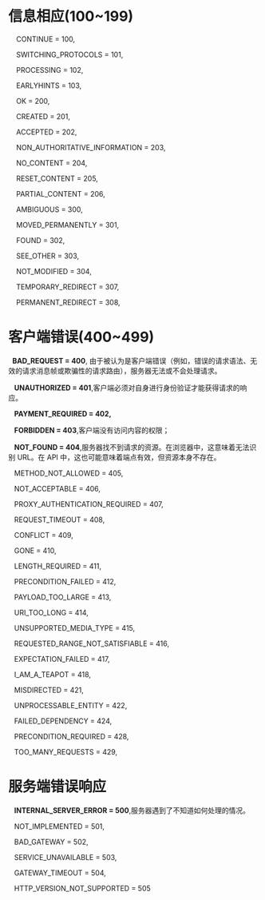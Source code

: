 # 信息相应(100~199)

    CONTINUE = 100,

    SWITCHING_PROTOCOLS = 101,

    PROCESSING = 102,

    EARLYHINTS = 103,

    OK = 200,

    CREATED = 201,

    ACCEPTED = 202,

    NON_AUTHORITATIVE_INFORMATION = 203,

    NO_CONTENT = 204,

    RESET_CONTENT = 205,

    PARTIAL_CONTENT = 206,

    AMBIGUOUS = 300,

    MOVED_PERMANENTLY = 301,

    FOUND = 302,

    SEE_OTHER = 303,

    NOT_MODIFIED = 304,

    TEMPORARY_REDIRECT = 307,

    PERMANENT_REDIRECT = 308,
# 客户端错误(400~499)
   **BAD_REQUEST = 400**, 由于被认为是客户端错误（例如，错误的请求语法、无效的请求消息帧或欺骗性的请求路由），服务器无法或不会处理请求。

   **UNAUTHORIZED = 401**,客户端必须对自身进行身份验证才能获得请求的响应。

   **PAYMENT_REQUIRED = 402,**

   **FORBIDDEN = 403**,客户端没有访问内容的权限；

   **NOT_FOUND = 404**,服务器找不到请求的资源。在浏览器中，这意味着无法识别 URL。在 API 中，这也可能意味着端点有效，但资源本身不存在。

   METHOD_NOT_ALLOWED = 405,

   NOT_ACCEPTABLE = 406,

   PROXY_AUTHENTICATION_REQUIRED = 407,

   REQUEST_TIMEOUT = 408,

   CONFLICT = 409,

   GONE = 410,

   LENGTH_REQUIRED = 411,

   PRECONDITION_FAILED = 412,

   PAYLOAD_TOO_LARGE = 413,

   URI_TOO_LONG = 414,

   UNSUPPORTED_MEDIA_TYPE = 415,

   REQUESTED_RANGE_NOT_SATISFIABLE = 416,

   EXPECTATION_FAILED = 417,

   I_AM_A_TEAPOT = 418,

   MISDIRECTED = 421,

   UNPROCESSABLE_ENTITY = 422,

   FAILED_DEPENDENCY = 424,

   PRECONDITION_REQUIRED = 428,

   TOO_MANY_REQUESTS = 429,
# 服务端错误响应

   **INTERNAL_SERVER_ERROR = 500**,服务器遇到了不知道如何处理的情况。

   NOT_IMPLEMENTED = 501,

   BAD_GATEWAY = 502,

   SERVICE_UNAVAILABLE = 503,

   GATEWAY_TIMEOUT = 504,

   HTTP_VERSION_NOT_SUPPORTED = 505
